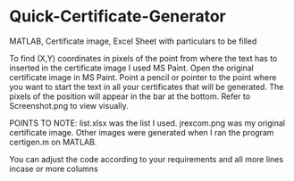 # Quick-Certificate-Generator
MATLAB, Certificate image, Excel Sheet with particulars to be filled

To find (X,Y) coordinates in pixels of the point from where the text has to inserted in the certificate image I used MS Paint.
Open the original certificate image in MS Paint.
Point a pencil or pointer to the point where you want to start the text in all your certificates that will be generated.
The pixels of the position will appear in the bar at the bottom.
Refer to Screenshot.png to view visually.

POINTS TO NOTE:
list.xlsx was the list I used.
jrexcom.png was my original certificate image.
Other images were generated when I ran the program certigen.m on MATLAB.

You can adjust the code according to your requirements and all more lines incase or more columns
